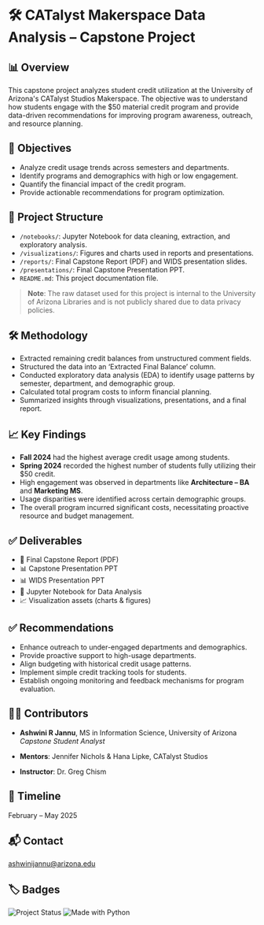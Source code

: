 # 🛠️ CATalyst Makerspace Data Analysis – Capstone Project

## 📊 Overview
This capstone project analyzes student credit utilization at the University of Arizona's CATalyst Studios Makerspace. The objective was to understand how students engage with the $50 material credit program and provide data-driven recommendations for improving program awareness, outreach, and resource planning.

## 🎯 Objectives
- Analyze credit usage trends across semesters and departments.
- Identify programs and demographics with high or low engagement.
- Quantify the financial impact of the credit program.
- Provide actionable recommendations for program optimization.

## 📁 Project Structure
- `/notebooks/`: Jupyter Notebook for data cleaning, extraction, and exploratory analysis.
- `/visualizations/`: Figures and charts used in reports and presentations.
- `/reports/`: Final Capstone Report (PDF) and WIDS presentation slides.
- `/presentations/`: Final Capstone Presentation PPT.
- `README.md`: This project documentation file.

> **Note**: The raw dataset used for this project is internal to the University of Arizona Libraries and is not publicly shared due to data privacy policies.

## 🛠️ Methodology
- Extracted remaining credit balances from unstructured comment fields.
- Structured the data into an ‘Extracted Final Balance’ column.
- Conducted exploratory data analysis (EDA) to identify usage patterns by semester, department, and demographic group.
- Calculated total program costs to inform financial planning.
- Summarized insights through visualizations, presentations, and a final report.

## 📈 Key Findings
- **Fall 2024** had the highest average credit usage among students.
- **Spring 2024** recorded the highest number of students fully utilizing their $50 credit.
- High engagement was observed in departments like **Architecture – BA** and **Marketing MS**.
- Usage disparities were identified across certain demographic groups.
- The overall program incurred significant costs, necessitating proactive resource and budget management.

## ✅ Deliverables
- 📄 Final Capstone Report (PDF)
- 📊 Capstone Presentation PPT
- 📊 WIDS Presentation PPT
- 📒 Jupyter Notebook for Data Analysis
- 📈 Visualization assets (charts & figures)

## ✅ Recommendations
- Enhance outreach to under-engaged departments and demographics.
- Provide proactive support to high-usage departments.
- Align budgeting with historical credit usage patterns.
- Implement simple credit tracking tools for students.
- Establish ongoing monitoring and feedback mechanisms for program evaluation.

## 👩‍💻 Contributors
- **Ashwini R Jannu**, MS in Information Science, University of Arizona  
  *Capstone Student Analyst*

- **Mentors**: Jennifer Nichols & Hana Lipke, CATalyst Studios  
- **Instructor**: Dr. Greg Chism

## 📅 Timeline
February – May 2025

## 📬 Contact
ashwinijannu@arizona.edu

## 🏷️ Badges
![Project Status](https://img.shields.io/badge/status-completed-brightgreen)
![Made with Python](https://img.shields.io/badge/Made%20with-Python-blue)

